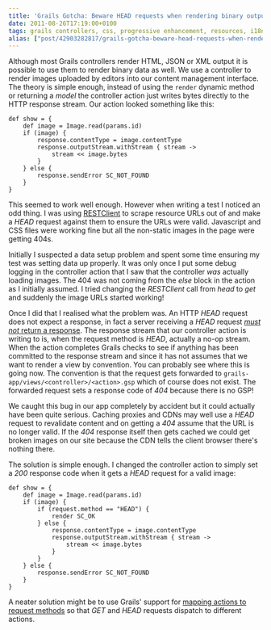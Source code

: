 ```yaml
---
title: 'Grails Gotcha: Beware HEAD requests when rendering binary output in controllers'
date: 2011-08-26T17:19:00+0100
tags: grails controllers, css, progressive enhancement, resources, i18n, spring, spock
alias: ["post/42903282817/grails-gotcha-beware-head-requests-when-rendering/"]
---
```


Although most Grails controllers render HTML, JSON or XML output it is possible to use them to render binary data as well. We use a controller to render images uploaded by editors into our content management interface. The theory is simple enough, instead of using the `render` dynamic method or returning a _model_ the controller action just writes bytes directly to the HTTP response stream. Our action looked something like this:

    def show = {
        def image = Image.read(params.id)
        if (image) {
            response.contentType = image.contentType
            response.outputStream.withStream { stream ->
                stream << image.bytes
            }
        } else {
            response.sendError SC_NOT_FOUND
        }
    }

This seemed to work well enough. However when writing a test I noticed an odd thing. I was using [RESTClient][1] to scrape resource URLs out of and make a _HEAD_ request against them to ensure the URLs were valid. Javascript and CSS files were working fine but all the non-static images in the page were getting 404s.

<!-- more -->

Initially I suspected a data setup problem and spent some time ensuring my test was setting data up properly. It was only once I put some debug logging in the controller action that I saw that the controller _was_ actually loading images. The 404 was not coming from the _else_ block in the action as I initially assumed. I tried changing the _RESTClient_ call from _head_ to _get_ and suddenly the image URLs started working!

Once I did that I realised what the problem was. An HTTP _HEAD_ request does not expect a response, in fact a server receiving a _HEAD_ request [_must not_ return a response][2]. The response stream that our controller action is writing to is, when the request method is _HEAD_, actually a no-op stream. When the action completes Grails checks to see if anything has been committed to the response stream and since it has not assumes that we want to render a view by convention. You can probably see where this is going now. The convention is that the request gets forwarded to `grails-app/views/<controller>/<action>.gsp` which of course does not exist. The forwarded request sets a response code of _404_ because there is no GSP!

We caught this bug in our app completely by accident but it could actually have been quite serious. Caching proxies and CDNs may well use a _HEAD_ request to revalidate content and on getting a _404_ assume that the URL is no longer valid. If the _404_ response itself then gets cached we could get broken images on our site because the CDN tells the client browser there's nothing there.

The solution is simple enough. I changed the controller action to simply set a _200_ response code when it gets a _HEAD_ request for a valid image:

    def show = {
        def image = Image.read(params.id)
        if (image) {
            if (request.method == "HEAD") {
                render SC_OK
            } else {
                response.contentType = image.contentType
                response.outputStream.withStream { stream ->
                    stream << image.bytes
                }
            }
        } else {
            response.sendError SC_NOT_FOUND
        }
    }

A neater solution might be to use Grails' support for [mapping actions to request methods][3] so that _GET_ and _HEAD_ requests dispatch to different actions.

[1]: http://groovy.codehaus.org/modules/http-builder/doc/rest.html
[2]: http://www.w3.org/Protocols/rfc2616/rfc2616-sec9.html#sec9.4
[3]: http://grails.org/doc/latest/guide/6.%20The%20Web%20Layer.html#6.4.5%20Mapping%20to%20HTTP%20methods

